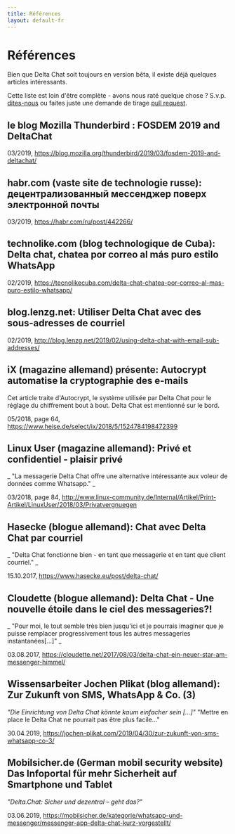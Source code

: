 ```yaml
---
title: Références
layout: default-fr
---
```




<!-- GENERATED FILE -- DO NOT EDIT -->



# Références

Bien que Delta Chat soit toujours en version bêta, il existe déjà quelques articles intéressants.

Cette liste est loin d'être complète -
avons nous raté quelque chose ?
S.v.p. [dites-nous](imprint)
ou faites juste une demande de tirage [pull request](https://github.com/deltachat/deltachat-pages/edit/master/en/references.md).


## le blog Mozilla Thunderbird : FOSDEM 2019 and DeltaChat

03/2019, <https://blog.mozilla.org/thunderbird/2019/03/fosdem-2019-and-deltachat/>


## habr.com (vaste site de technologie russe): децентрализованный мессенджер поверх электронной почты

03/2019, <https://habr.com/ru/post/442266/>


## technolike.com (blog technologique de Cuba): Delta chat, chatea por correo al más puro estilo WhatsApp

02/2019, <https://tecnolikecuba.com/delta-chat-chatea-por-correo-al-mas-puro-estilo-whatsapp/>


## blog.lenzg.net: Utiliser Delta Chat avec des sous-adresses de courriel

02/2019, <http://blog.lenzg.net/2019/02/using-delta-chat-with-email-sub-addresses/>


## iX (magazine allemand) présente: Autocrypt automatise la cryptographie des e-mails

Cet article traite d'Autocrypt, le système utilisée par Delta Chat pour le réglage du chiffrement bout à bout.
Delta Chat est mentionné sur le bord.

05/2018, page 64, <https://www.heise.de/select/ix/2018/5/1524784198472399>


## Linux User (magazine allemand): Privé et confidentiel - plaisir privé

_ "La messagerie Delta Chat offre une alternative intéressante aux voleur de données comme Whatsapp." _

03/2018, page 84, <http://www.linux-community.de/Internal/Artikel/Print-Artikel/LinuxUser/2018/03/Privatvergnuegen>


## Hasecke (blogue allemand): Chat avec Delta Chat par courriel

_ "Delta Chat fonctionne bien - en tant que messagerie et en tant que client courriel." _

15.10.2017, <https://www.hasecke.eu/post/delta-chat/>


## Cloudette (blogue allemand): Delta Chat - Une nouvelle étoile dans le ciel des messageries?!

_ "Pour moi, le tout semble très bien jusqu'ici et je pourrais imaginer que je puisse remplacer progressivement tous les autres messageries instantanées[...]" _

03.08.2017, <https://cloudette.net/2017/08/03/delta-chat-ein-neuer-star-am-messenger-himmel/>


## Wissensarbeiter Jochen Plikat (blog allemand): Zur Zukunft von SMS, WhatsApp & Co. (3)

_"Die Einrichtung von Delta Chat könnte kaum einfacher sein [...]"_
"Mettre en place le Delta Chat ne pourrait pas être plus facile..."

30.04.2019, <https://jochen-plikat.com/2019/04/30/zur-zukunft-von-sms-whatsapp-co-3/> 


## Mobilsicher.de (German mobil security website) Das Infoportal für mehr Sicherheit auf Smartphone und Tablet

_"Delta.Chat: Sicher und dezentral – geht das?"_

03.06.2019, <https://mobilsicher.de/kategorie/whatsapp-und-messenger/messenger-app-delta-chat-kurz-vorgestellt/> 
